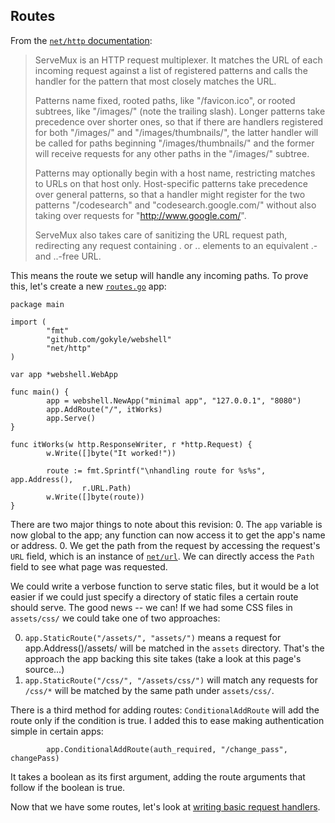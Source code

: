 ## Routes

From the [`net/http` documentation](http://golang.org/pkg/net/http/#ServeMux):

> ServeMux is an HTTP request multiplexer. It matches the URL of each incoming
> request against a list of registered patterns and calls the handler for the
> pattern that most closely matches the URL.
> 
> Patterns name fixed, rooted paths, like "/favicon.ico", or rooted subtrees,
> like "/images/" (note the trailing slash). Longer patterns take precedence
> over shorter ones, so that if there are handlers registered for both
> "/images/" and "/images/thumbnails/", the latter handler will be called for
> paths beginning "/images/thumbnails/" and the former will receive requests
> for any other paths in the "/images/" subtree.
> 
> Patterns may optionally begin with a host name, restricting matches to URLs
> on that host only. Host-specific patterns take precedence over general
> patterns, so that a handler might register for the two patterns "/codesearch"
> and "codesearch.google.com/" without also taking over requests for
> "http://www.google.com/".
> 
> ServeMux also takes care of sanitizing the URL request path, redirecting any
> request containing . or .. elements to an equivalent .- and ..-free URL.

This means the route we setup will handle any incoming paths. To prove this,
let's create a new [`routes.go`](/examples/intro/routes.go.txt) app:

```
package main

import (
        "fmt"
        "github.com/gokyle/webshell"
        "net/http"
)

var app *webshell.WebApp

func main() {
        app = webshell.NewApp("minimal app", "127.0.0.1", "8080")
        app.AddRoute("/", itWorks)
        app.Serve()
}

func itWorks(w http.ResponseWriter, r *http.Request) {
        w.Write([]byte("It worked!"))

        route := fmt.Sprintf("\nhandling route for %s%s", app.Address(),
                r.URL.Path)
        w.Write([]byte(route))
}
```

There are two major things to note about this revision:
0. The `app` variable is now global to the app; any function can now access
it to get the app's name or address.
0. We get the path from the request by accessing the request's `URL` field,
which is an instance of [`net/url`](http://golang.org/pkg/net/url/#URL). We
can directly access the `Path` field to see what page was requested.

We could write a verbose function to serve static files, but it would be
a lot easier if we could just specify a directory of static files a certain
route should serve. The good news -- we can! If we had some CSS files in
`assets/css/` we could take one of two approaches:

0. `app.StaticRoute("/assets/", "assets/")` means a request for
app.Address()/assets/<anything> will be matched in the `assets` directory.
That's the approach the app backing this site takes (take a look at this
page's source...)
0. `app.StaticRoute("/css/", "/assets/css/")` will match any requests for
`/css/*` will be matched by the same path under `assets/css/`.

There is a third method for adding routes: `ConditionalAddRoute` will add
the route only if the condition is true. I added this to ease making
authentication simple in certain apps:

```
        app.ConditionalAddRoute(auth_required, "/change_pass", changePass)
```

It takes a boolean as its first argument, adding the route arguments that
follow if the boolean is true.

Now that we have some routes, let's look at
[writing basic request handlers](/basic_handlers).
